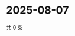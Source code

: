 # 2025-08-07

共 0 条

<!-- BEGIN ZHIHUVIDEO -->
<!-- 最后更新时间 Thu Aug 07 2025 03:13:44 GMT+0800 (China Standard Time) -->

<!-- END ZHIHUVIDEO -->
